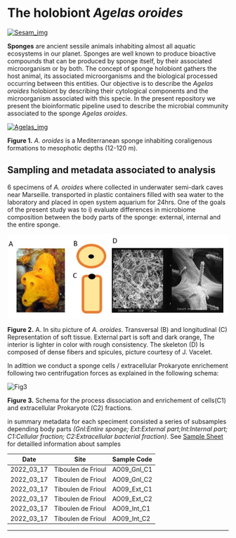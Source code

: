 # The holobiont *Agelas oroides* 


[![Sesam_img](https://www.imbe.fr/local/cache-vignettes/L400xH186/d46a112bebd61c35-0c5b6.png?1668533164)](https://sesam-anr.imbe.fr/)


**Sponges** are ancient sessile animals inhabiting almost all aquatic ecosystems in our planet. Sponges are well known to produce bioactive compounds that can be produced by sponge itself, by their associated microorganism or by both. The concept of sponge holobiont gathers the host animal, its associated microorganisms and the biological processed occurring between this entities. Our objective is to describe the *Agelas oroides* holobiont by describing their cytological components and the microorganism associated with this specie. In the present repository we present the bioinformatic pipeline used to describe the microbial community associated to the sponge *Agelas oroides*.

[![Agelas_img](https://inpn.mnhn.fr/photos/uploads/webtofs/inpn/3/139323.jpg)](https://inpn.mnhn.fr/espece/cd_nom/71479)

**Figure 1.** *A. oroides* is a Mediterranean sponge inhabiting coraligenous formations to mesophotic depths (12-120 m).


## Sampling and metadata associated to analysis

6 specimens of *A. oroides* where collected in underwater semi-dark caves near Marseille. transported in plastic containers filled with sea water to the laboratory and placed in open system aquarium for 24hrs. One of the goals of the present study was to i) evaluate differences in microbiome composition between the body parts of the sponge: external, internal and the entire sponge.


![AoroidesInternalSchema](https://github.com/Cesar2112/agelas-oroides-microbiome/blob/main/AoroidesInternalSchema.JPG)


**Figure 2.** A. In situ picture of *A. oroides*.  Transversal (B) and  longitudinal (C)
Representation of soft tissue. External part is soft and dark orange, 
The interior is lighter in color with rough consistency. The skeleton (D)
Is composed of dense fibers and spicules, picture courtesy of J. Vacelet.


In adittion we conduct a sponge cells / extracellular Prokaryote enrichement following two centrifugation forces as explained in the following schema:

![Fig3](https://github.com/Cesar2112/agelas-oroides-microbiome/blob/main/Cell_Dis_SepProtocol_AO_MS_FN.jpg)

**Figure 3.** Schema for the process dissociation and enrichement of cells(C1) and extracellular Prokaryote (C2) fractions.

in summary metadata for each speciment consisted a series of subsamples depending body parts *(Gnl:Entire sponge; Ext:External part;Int:Internal part; C1:Cellular fraction; C2:Extracellular bacterial fraction)*. See [Sample Sheet](https://github.com/Cesar2112/agelas-oroides-microbiome/blob/main/SampleSheet_AO.csv) for detailled information about samples

Date | Site | Sample Code
---  | ---| --- |              
2022_03_17        |  Tiboulen de Frioul | AO09_Gnl_C1       
2022_03_17        |  Tiboulen de Frioul | AO09_Gnl_C2
2022_03_17        |  Tiboulen de Frioul | AO09_Ext_C1    
2022_03_17        |  Tiboulen de Frioul | AO09_Ext_C2  
2022_03_17        |  Tiboulen de Frioul | AO09_Int_C1  
2022_03_17        |  Tiboulen de Frioul | AO09_Int_C2  


------------------------------------
